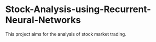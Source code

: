 # Stock-Analysis-using-Recurrent-Neural-Networks

This project aims for the analysis of stock market trading. 
